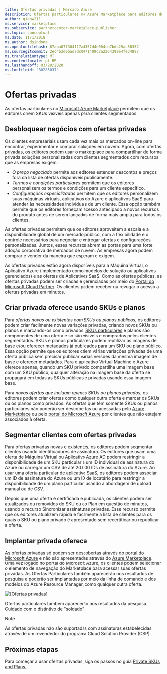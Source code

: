 ```yaml
---
title: Ofertas privadas | Mercado Azure
description: Ofertas particulares no Azure Marketplace para editores de aplicativos e serviços.
author: qianw211
ms.service: marketplace
ms.subservice: partnercenter-marketplace-publisher
ms.topic: conceptual
ms.date: 11/1/2018
ms.author: dsindona
ms.openlocfilehash: 67aba077304117ad357d4e004ce7bdb25ac58352
ms.sourcegitcommit: 2ec4b3d0bad7dc0071400c2a2264399e4fe34897
ms.translationtype: MT
ms.contentlocale: pt-BR
ms.lasthandoff: 03/28/2020
ms.locfileid: "80285037"
---
```

# <a name="private-offers"></a>Ofertas privadas

As ofertas particulares no [Microsoft Azure Marketplace](https://azuremarketplace.microsoft.com/) permitem que os editores criem SKUs visíveis apenas para clientes segmentados.

## <a name="unlock-enterprise-deals-with-private-offers"></a>Desbloquear negócios com ofertas privadas

Os clientes empresariais usam cada vez mais os mercados on-line para encontrar, experimentar e comprar soluções em nuvem. Agora, com ofertas privadas, os editores podem usar o marketplace para compartilhar de forma privada soluções personalizadas com clientes segmentados com recursos que as empresas exigem:

- *O preço negociado* permite aos editores estender descontos e preços fora da lista de ofertas disponíveis publicamente.
- *Termos e condições particulares* permitem que os editores personalizem os termos e condições para um cliente específico.
- *Configurações especializadas* permitem que os editores personalizem suas máquinas virtuais, aplicativos do Azure e aplicativos SaaS para atender às necessidades individuais de um cliente. Essa opção também permite que os editores forneçam acesso antecipado a novos recursos do produto antes de serem lançados de forma mais ampla para todos os clientes.

As ofertas privadas permitem que os editores aproveitem a escala e a disponibilidade global de um mercado público, com a flexibilidade e o controle necessários para negociar e entregar ofertas e configurações personalizadas. Juntos, esses recursos abrem as portas para uma forte adoção corporativa de mercados de nuvem.  As empresas agora podem comprar e vender da maneira que esperam e exigem.

As ofertas privadas estão agora disponíveis para a Máquina Virtual, o Aplicativo Azure (implementado como modelos de solução ou aplicativos gerenciados) e as ofertas de Aplicativos SaaS. Como as ofertas públicas, as ofertas privadas podem ser criadas e gerenciadas por meio do [Portal do Microsoft Cloud Partner](./cloud-partner-portal-orig/cloud-partner-portal-azure-private-skus.md).  Os clientes podem receber ou revogar o acesso a ofertas privadas em minutos.

## <a name="creating-private-offers-using-skus-and-plans"></a>Criar privada oferece usando SKUs e planos

Para *ofertas novas ou existentes com SKUs ou planos públicos*, os editores podem criar facilmente novas variações privadas, criando novos SKUs ou planos e marcando-os como privados.  [SKUs particulares](./cloud-partner-portal-orig/cloud-partner-portal-azure-private-skus.md) e planos são componentes de uma oferta e só são visíveis e comprados pelos clientes segmentados. SKUs e planos particulares podem reutilizar as imagens de base e/ou oferecer metadados já publicados para um SKU ou plano público. Essa opção permite que os editores criem várias variações privadas de uma oferta pública sem precisar publicar várias versões da mesma imagem de base e oferecer metadados. Para o aplicativo Virtual Machine e Azure oferece apenas, quando um SKU privado compartilha uma imagem base com um SKU público, qualquer alteração na imagem base da oferta se propagará em todas as SKUs públicas e privadas usando essa imagem base.

Para *novas ofertas que incluam apenas SKUs ou planos privados*, os editores podem criar ofertas como qualquer outra oferta e marcar os SKUs ou os planos como privados. As ofertas que têm somente SKUs ou planos particulares não poderão ser descobertas ou acessadas pelo [Azure Marketplace](https://azuremarketplace.microsoft.com) ou pelo [portal do Microsoft Azure](https://azure.microsoft.com/features/azure-portal/) por clientes que não estejam associados à oferta.

## <a name="targeting-customers-with-private-offers"></a>Segmentar clientes com ofertas privadas
Para ofertas privadas novas e existentes, os editores podem segmentar clientes usando identificadores de assinatura. Os editores que usam uma oferta de Máquina Virtual ou Aplicativo Azure AD podem restringir a disponibilidade de um SKU particular a um ID individual de assinatura do Azure ou carregar um CSV de até 20.000 IDs de assinatura do Azure. Ao usar uma oferta particular de aplicativo SaaS, os editores podem associar um ID de assinatura do Azure ou um ID de locatário para restringir a disponibilidade de um plano particular, usando a abordagem de upload manual ou de CSV.

Depois que uma oferta é certificada e publicada, os clientes podem ser atualizados ou removidos do SKU ou do Plan em questão de minutos, usando o recurso Sincronizar assinaturas privadas. Esse recurso permite que os editores atualizem rápida e facilmente a lista de clientes para os quais o SKU ou plano privado é apresentado sem recertificar ou republicar a oferta.

## <a name="deploying-private-offers"></a>Implantar privada oferece

As ofertas privadas só podem ser descobertas através do [portal do Microsoft Azure](https://azure.microsoft.com/features/azure-portal/) e não são apresentadas através do [Azure Marketplace](https://azuremarketplace.microsoft.com). Uma vez logado no portal do Microsoft Azure, os clientes podem selecionar o elemento de navegação do Marketplace para acessar suas ofertas privadas. As Ofertas Particulares também aparecerão nos resultados de pesquisa e poderão ser implantadas por meio da linha de comando e dos modelos do Azure Resource Manager, como qualquer outra oferta.

![[Ofertas privadas]](./media/marketplace-publishers-guide/private-offer.png)

Ofertas particulares também aparecerão nos resultados da pesquisa. Cuidado com o distintivo de "soldado".

>[!Note]
>As ofertas privadas não são suportadas com assinaturas estabelecidas através de um revendedor do programa Cloud Solution Provider (CSP).

## <a name="next-steps"></a>Próximas etapas

Para começar a usar ofertas privadas, siga os passos no guia [Private SKUs and Plans.](./cloud-partner-portal-orig/cloud-partner-portal-azure-private-skus.md)
